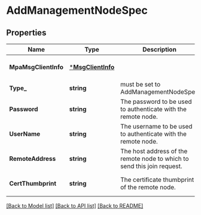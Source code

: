 # AddManagementNodeSpec

## Properties
Name | Type | Description | Notes
------------ | ------------- | ------------- | -------------
**MpaMsgClientInfo** | [***MsgClientInfo**](MsgClientInfo.md) |  | [optional] [default to null]
**Type_** | **string** | must be set to AddManagementNodeSpec | [default to null]
**Password** | **string** | The password to be used to authenticate with the remote node. | [optional] [default to null]
**UserName** | **string** | The username to be used to authenticate with the remote node. | [default to null]
**RemoteAddress** | **string** | The host address of the remote node to which to send this join request. | [default to null]
**CertThumbprint** | **string** | The certificate thumbprint of the remote node. | [optional] [default to null]

[[Back to Model list]](../README.md#documentation-for-models) [[Back to API list]](../README.md#documentation-for-api-endpoints) [[Back to README]](../README.md)

